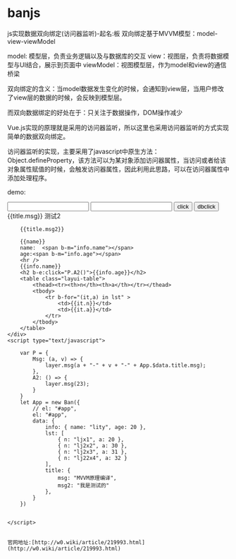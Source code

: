 # banjs
js实现数据双向绑定(访问器监听)-起名:板
双向绑定基于MVVM模型：model-view-viewModel

model: 模型层，负责业务逻辑以及与数据库的交互
view：视图层，负责将数据模型与UI结合，展示到页面中
viewModel：视图模型层，作为model和view的通信桥梁

双向绑定的含义：当model数据发生变化的时候，会通知到view层，当用户修改了view层的数据的时候，会反映到模型层。

而双向数据绑定的好处在于：只关注于数据操作，DOM操作减少

Vue.js实现的原理就是采用的访问器监听，所以这里也采用访问器监听的方式实现简单的数据双向绑定。

访问器监听的实现，主要采用了javascript中原生方法：Object.defineProperty，该方法可以为某对象添加访问器属性，当访问或者给该对象属性赋值的时候，会触发访问器属性，因此利用此思路，可以在访问器属性中添加处理程序。

demo:

<div id="app">
        <input type="text" b-m="title.msg">
        <input type="text" b-m="title.msg2">
        <input type="button" b-e:click="P.Msg(1,'assa3')" value="click">
        <input type="button" b-e:dblclick="P.Msg(0,'dbclickQ')" value="dbclick">
        {{title.msg}}
        测试2

        {{title.msg2}}

        {{name}}
        name:  <span b-m="info.name"></span>
        age:<span b-m="info.age"></span>
        <hr />
        {{info.name}}
        <h2 b-e:click="P.A2()">{{info.age}}</h2>
        <table class="layui-table">
            <thead><tr><th>n</th><th>a</th></tr></thead>
            <tbody>
                <tr b-for="(it,a) in lst" >
                    <td>{{it.n}}</td>
                    <td>{{it.a}}</td>
                </tr>
            </tbody>
        </table>
    </div>
    <script type="text/javascript">

        var P = {
            Msg: (a, v) => {
                layer.msg(a + "-" + v + "-" + App.$data.title.msg);
            },
            A2: () => {
                layer.msg(23);
            }
        }
        let App = new Ban({
            // el: "#app",
            el: "#app",
            data: {
                info: { name: "lity", age: 20 },
                lst: [
                    { n: "ljx1", a: 20 },
                    { n: "lj2x2", a: 30 },
                    { n: "lj2x3", a: 31 },
                    { n: "lj22x4", a: 32 }
                ],
                title: {
                    msg: "MVVM原理编译",
                    msg2: "我是测试的"
                },
            }
        })


    </script>
    
    
    官网地址:[http://w0.wiki/article/219993.html](http://w0.wiki/article/219993.html)
